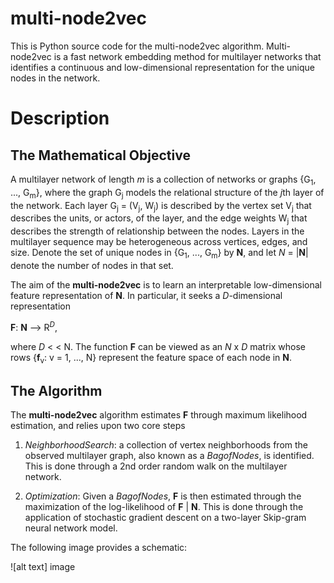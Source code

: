 # multi-node2vec
This is Python source code for the multi-node2vec algorithm. Multi-node2vec is a fast network embedding method for multilayer networks 
that identifies a continuous and low-dimensional representation for the unique nodes in the network. 

# Description

## The Mathematical Objective

 A multilayer network of length *m* is a collection of networks or graphs {G<sub>1</sub>, ..., G<sub>m</sub>}, where the graph G<sub>j</sub> models the relational structure of the *j*th layer of the network. Each layer G<sub>j</sub> = (V<sub>j</sub>, W<sub>j</sub>) is described by the vertex set V<sub>j</sub> that describes the units, or actors, of the layer, and the edge weights W<sub>j</sub> that describes the strength of relationship between the nodes. Layers in the multilayer sequence may be heterogeneous across vertices, edges, and size. Denote the set of unique nodes in {G<sub>1</sub>, ..., G<sub>m</sub>} by **N**, and let 
 *N* = |**N**| denote the number of nodes in that set. 
 
The aim of the **multi-node2vec** is to learn an interpretable low-dimensional feature representation of **N**. In particular, it seeks a *D*-dimensional representation

**F**: **N** --> R<sup>*D*</sup>, 

where *D* < < N. The function **F** can be viewed as an *N* x *D* matrix whose rows {**f**<sub>v</sub>: v = 1, ..., N} represent the feature space of each node in **N**. 

## The Algorithm
The **multi-node2vec** algorithm estimates **F** through maximum likelihood estimation, and relies upon two core steps

1) *NeighborhoodSearch*: a collection of vertex neighborhoods from the observed multilayer graph, also known as a *BagofNodes*, is identified. This is done through a 2nd order random walk on the multilayer network.

2) *Optimization*: Given a *BagofNodes*, **F** is then estimated through the maximization of the log-likelihood of **F** | **N**. This is done through the application of stochastic gradient descent on a two-layer Skip-gram neural network model.

The following image provides a schematic:

![alt text] image



